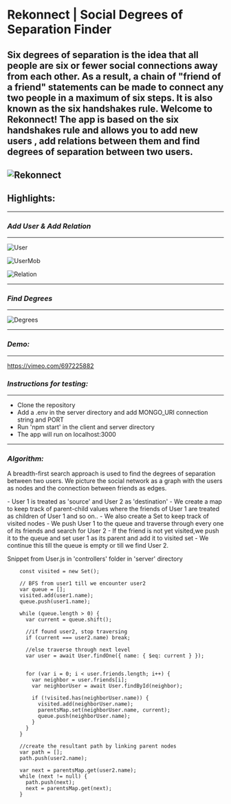 <h1><b>Rekonnect</b> | Social Degrees of Separation Finder</h1>

Six degrees of separation is the idea that all people are six or fewer social connections away from each other. As a result, a chain of "friend of a friend" statements can be made to connect any two people in a maximum of six steps. It is also known as the six handshakes rule.
Welcome to Rekonnect! The app is based on the six handshakes rule and allows you to add new users , add relations between them and find degrees of separation between two users.
--

![Rekonnect](https://i.ibb.co/nb2RZsb/Screenshot-566.png)
--

<h2><b>Highlights:</b></h2>
<hr/>
<h3><i>Add User & Add Relation</i></h3>
<hr/>

![User](https://i.ibb.co/vXNTQfr/Screenshot-562.png)

![UserMob](https://i.ibb.co/tsBFgj2/Screenshot-561.png)

![Relation](https://i.ibb.co/YWxpbQM/Screenshot-565.png)
<hr/>

<h3><i>Find Degrees</i></h3>
<hr/>

![Degrees](https://i.ibb.co/Qbm1LG3/Screenshot-568.png)
<hr/>

<h3><i>Demo:</i></h3>
<hr/>

https://vimeo.com/697225882

<h3><i>Instructions for testing:</i></h3>
<hr/>

- Clone the repository
- Add a .env in the server directory and add MONGO_URI connection string and PORT
- Run 'npm start' in the client and server directory
- The app will run on localhost:3000
<hr/>

<h3><i>Algorithm:</i></h3>
<p> A breadth-first search approach is used to find the degrees of separation between two users. We picture the social network as a graph with the users as nodes and the connection between friends as edges.</p>
- User 1 is treated as 'source' and User 2 as 'destination'
- We create a map to keep track of parent-child values where the friends of User 1 are treated as children of User 1 and so on..
- We also create a Set to keep track of visited nodes
- We push User 1 to the queue and traverse through every one of its friends and search for User 2
- If the friend is not yet visited,we push it to the queue and set user 1 as its parent and add it to visited set
- We continue this till the queue is empty or till we find User 2.

<p> Snippet from User.js in 'controllers' folder in 'server' directory </p>

``` const parentsMap = new Map();
    const visited = new Set();

    // BFS from user1 till we encounter user2
    var queue = [];
    visited.add(user1.name);
    queue.push(user1.name);

    while (queue.length > 0) {
      var current = queue.shift();

      //if found user2, stop traversing
      if (current === user2.name) break;

      //else traverse through next level
      var user = await User.findOne({ name: { $eq: current } });
    

      for (var i = 0; i < user.friends.length; i++) {
        var neighbor = user.friends[i];
        var neighborUser = await User.findById(neighbor);

        if (!visited.has(neighborUser.name)) {
          visited.add(neighborUser.name);
          parentsMap.set(neighborUser.name, current);
          queue.push(neighborUser.name);
        }
      }
    }

    //create the resultant path by linking parent nodes
    var path = [];
    path.push(user2.name);

    var next = parentsMap.get(user2.name);
    while (next != null) {
      path.push(next);
      next = parentsMap.get(next);
    }
